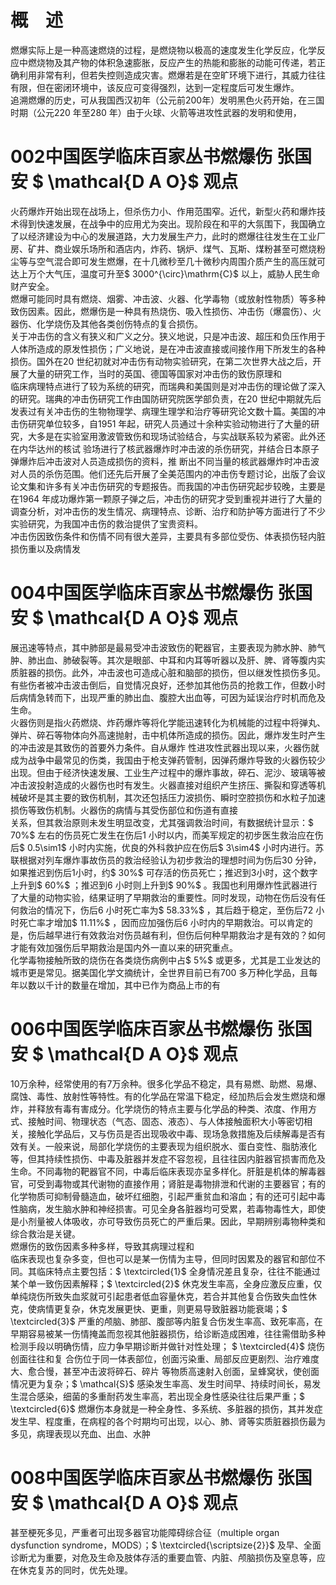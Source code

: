 # 概　述  
燃爆实际上是一种高速燃烧的过程，是燃烧物以极高的速度发生化学反应，化学反应中燃烧物及其产物的体积急速膨胀，反应产生的热能和膨胀的动能可传递，若正确利用非常有利，但若失控则造成灾害。燃爆若是在空旷环境下进行，其威力往往有限，但在密闭环境中，该反应可变得强烈，达到一定程度后可发生爆炸。  
追溯燃爆的历史，可从我国西汉初年（公元前200年）发明黑色火药开始，在三国时期（公元220 年至280 年）由于火球、火箭等进攻性武器的发明和使用，  
# 002中国医学临床百家丛书燃爆伤 张国安 $ \mathcal{D A O}$    观点  
火药爆炸开始出现在战场上，但杀伤力小、作用范围窄。近代，新型火药和爆炸技术得到快速发展，在战争中的应用尤为突出。现阶段在和平的大氛围下，我国确立了以经济建设为中心的发展道路，大力发展生产力，此时的燃爆往往发生在工业厂房、矿井、商业娱乐场所和酒店内，炸药、锅炉、煤气、瓦斯、煤粉甚至可燃烧粉尘等与空气混合即可发生燃爆，在十几微秒至几十微秒内周围介质产生的高压就可达上万个大气压，温度可升至$ 3000^{\circ}\mathrm{C}$    以上，威胁人民生命财产安全。  
燃爆可能同时具有燃烧、烟雾、冲击波、火器、化学毒物（或放射性物质）等多种致伤因素。因此，燃爆伤是一种具有热烧伤、吸入性损伤、冲击伤（爆震伤）、火器伤、化学烧伤及其他各类创伤特点的复合损伤。  
关于冲击伤的含义有狭义和广义之分。狭义地说，只是冲击波、超压和负压作用于人体所造成的原发性损伤；广义地说，是在冲击波直接或间接作用下所发生的各种损伤。国外在20 世纪初就对冲击伤有动物实验研究，在第二次世界大战之后，开展了大量的研究工作，当时的英国、德国等国家对冲击伤的致伤原理和  
临床病理特点进行了较为系统的研究，而瑞典和美国则是对冲击伤的理论做了深入的研究。瑞典的冲击伤研究工作由国防研究院医学部负责，在20 世纪中期就先后发表过有关冲击伤的生物物理学、病理生理学和治疗等研究论文数十篇。美国的冲击伤研究单位较多，自1951 年起，研究人员通过十余种实验动物进行了大量的研究，大多是在实验室用激波管致伤和现场试验结合，与实战联系较为紧密。此外还在内华达州的核试 验场进行了核武器爆炸时冲击波的杀伤研究，并结合日本原子弹爆炸后冲击波对人员造成损伤的资料，推 断出不同当量的核武器爆炸时冲击波对人员的杀伤范围。他们还先后开展了全美范围内的冲击伤专题讨论，出版了会议论文集和许多有关冲击伤研究的专题报告。而我国的冲击伤研究起步较晚，主要是在1964 年成功爆炸第一颗原子弹之后，冲击伤的研究才受到重视并进行了大量的调查分析，对冲击伤的发生情况、病理特点、诊断、治疗和防护等方面进行了不少实验研究，为我国冲击伤的救治提供了宝贵资料。  
冲击伤因致伤条件和伤情不同有很大差异，主要具有多部位受伤、体表损伤轻内脏损伤重以及病情发  
# 004中国医学临床百家丛书燃爆伤 张国安 $ \mathcal{D A O}$    观点  
展迅速等特点，其中肺部是最易受冲击波致伤的靶器官，主要表现为肺水肿、肺气肿、肺出血、肺破裂等。其次是眼部、中耳和内耳等听器以及肝、脾、肾等腹内实质脏器的损伤。此外，冲击波也可造成心脏和脑部的损伤，但以继发性损伤多见。有些伤者被冲击波击倒后，自觉情况良好，还参加其他伤员的抢救工作，但数小时后病情急转而下，出现严重的肺出血、腹腔大出血等，可因为延误治疗时机而危及生命。  
火器伤则是指火药燃烧、炸药爆炸等将化学能迅速转化为机械能的过程中将弹丸、弹片、碎石等物体向外高速抛射，击中机体所造成的损伤。因此，爆炸发生时产生的冲击波是其致伤的首要外力条件。自从爆炸 性进攻性武器出现以来，火器伤就成为战争中最常见的伤类，我国由于枪支弹药管制，因弹药爆炸导致的火器伤较少出现。但由于经济快速发展、工业生产过程中的爆炸事故，碎石、泥沙、玻璃等被冲击波投射造成的火器伤也时有发生。火器直接对组织产生挤压、撕裂和穿透等机械破坏是其主要的致伤机制，其次还包括压力波损伤、瞬时空腔损伤和水粒子加速损伤等致伤机制。火器伤的病情与其受伤部位和伤道有直接  
关系，但其救治原则未发生明显改变，尤其强调救治时间，有数据统计显示：$ 70\%$  左右的伤员死亡发生在伤后1 小时以内，而美军规定的初步医生救治应在伤后$ 0.5\sim1$  小时内实施，优良的外科救护应在伤后$ 3\sim4$ 小时内进行。苏联根据对列车爆炸事故伤员的救治经验认为初步救治的理想时间为伤后30 分钟，如果推迟到伤后1小时，约$ 30\%$ 可存活的伤员死亡；推迟到3小时，这个数字上升到$ 60\%$  ；推迟到6 小时则上升到$ 90\%$ 。我国也利用爆炸性武器进行了大量的动物实验，结果证明了早期救治的重要性。同时发现，动物在伤后没有任何救治的情况下，伤后6 小时死亡率为$ 58.33\%$ ，其后趋于稳定，至伤后72 小时死亡率才增加$ 11.11\%$ ，因而应加强伤后6 小时内的早期救治。可以肯定的是，伤后越早进行有效救治对伤员越有利，但伤后何种早期救治才是有效的？如何才能有效加强伤后早期救治是国内外一直以来的研究重点。  
化学毒物接触所致的烧伤在各类烧伤病例中占$ 5\%$ 或更多，尤其是工业发达的城市更是常见。据美国化学文摘统计，全世界目前已有700 多万种化学品，且每年以数以千计的数量在增加，其中已作为商品上市的有  
# 006中国医学临床百家丛书燃爆伤 张国安 $ \mathcal{D A O}$    观点  
10万余种，经常使用的有7万余种。很多化学品不稳定，具有易燃、助燃、易爆、腐蚀、毒性、放射性等特性。有的化学品在常温下稳定，经加热后会发生燃烧和爆炸，并释放有毒有害成分。化学烧伤的特点主要与化学品的种类、浓度、作用方式、接触时间、物理状态（气态、固态、液态）、与人体接触面积大小等密切相关，接触化学品后，又与伤员是否出现吸收中毒、现场急救措施及后续解毒是否有效有关。一般来说，局部化学烧伤的主要表现为组织脱水、蛋白变性、脂肪液化等，但其持续性损伤、中毒及脏器并发症不容忽视，且往往因内脏器官损害而危及生命。不同毒物的靶器官不同，中毒后临床表现亦呈多样化。肝脏是机体的解毒器官，可受到毒物或其代谢物的直接作用；肾脏是毒物排泄和代谢的主要器官；有的化学物质可抑制骨髓造血，破坏红细胞，引起严重贫血和溶血；有的还可引起中毒性脑病，发生脑水肿和神经损害。可见全身各脏器均可受累，若毒物毒性大，即使是小剂量被人体吸收，亦可导致伤员死亡的严重后果。因此，早期辨别毒物种类和综合救治是关键。  
燃爆伤的致伤因素多种多样，导致其病理过程和  
临床表现也复杂多变，但也可以是某一伤情为主导，但同时因累及的器官和部位不同。其临床特点主要包括：$ \textcircled{1}$    全身情况差且复杂，往往不能通过某个单一致伤因素解释；$ \textcircled{2}$    休克发生率高，全身应激反应重，仅单纯烧伤所致失血浆就可引起患者低血容量休克，若合并其他复合伤致失血性休克，使病情更复杂，休克发展更快、更重，则更易导致脏器功能衰竭；$ \textcircled{3}$    严重的颅脑、肺部、腹部等内脏复合伤发生率高、致死率高，在早期容易被某一伤情掩盖而忽视其他脏器损伤，给诊断造成困难，往往需借助多种检测手段以明确伤情，应力争早期诊断并做针对性处理； $ \textcircled{4}$     烧伤创面往往和复 合伤位于同一体表部位，创面污染重、局部反应更剧烈、治疗难度大、愈合慢，甚至冲击波将碎石、碎片 等物质高速射入创面，呈蜂窝状，使创面情况更为复杂；$ \mathcal{S}$    感染发生率高、发生时间早、持续时间长，易发生混合感染，细菌的多重耐药发生率高，若出现全身性感染往往后果严重；$ \textcircled{6}$    燃爆伤本身就是一种全身性、多系统、多脏器的损伤，其并发症发生早、程度重，在病程的各个时期均可出现，以心、肺、肾等实质脏器损伤最为多见，病理表现以充血、出血、水肿  
# 008中国医学临床百家丛书燃爆伤 张国安 $ \mathcal{D A O}$    观点  
甚至梗死多见，严重者可出现多器官功能障碍综合征（multiple organ dysfunction syndrome，MODS）；$ \textcircled{\scriptsize{2}}$    及早、全面诊断尤为重要，对危及生命及肢体存活的重要血管、内脏、颅脑损伤及窒息等，应在休克复苏的同时，优先处理。  
